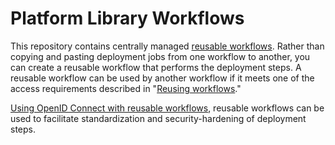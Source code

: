 # Platform Library Workflows

This repository contains centrally managed [reusable workflows](https://docs.github.com/en/enterprise-cloud@latest/actions/sharing-automations/reusing-workflows). Rather than copying and pasting deployment jobs from one workflow to another, you can create a reusable workflow that performs the deployment steps. A reusable workflow can be used by another workflow if it meets one of the access requirements described in "[Reusing workflows](https://docs.github.com/en/enterprise-cloud@latest/actions/using-workflows/reusing-workflows)."

[Using OpenID Connect with reusable workflows](https://docs.github.com/en/enterprise-cloud@latest/actions/security-for-github-actions/security-hardening-your-deployments/using-openid-connect-with-reusable-workflows), reusable workflows can be used to facilitate standardization and security-hardening of deployment steps.
